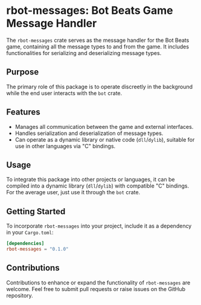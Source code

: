 # rbot-messages: Bot Beats Game Message Handler

The `rbot-messages` crate serves as the message handler for the Bot Beats game, containing all the message types to and from the game. It includes functionalities for serializing and deserializing message types.

## Purpose

The primary role of this package is to operate discreetly in the background while the end user interacts with the `bot` crate. 

## Features

- Manages all communication between the game and external interfaces.
- Handles serialization and deserialization of message types.
- Can operate as a dynamic library or native code (`dll`/`dylib`), suitable for use in other languages via "C" bindings.

## Usage

To integrate this package into other projects or languages, it can be compiled into a dynamic library (`dll`/`dylib`) with compatible "C" bindings. For the average user, just use it through the `bot` crate.

## Getting Started

To incorporate `rbot-messages` into your project, include it as a dependency in your `Cargo.toml`:

```toml
[dependencies]
rbot-messages = "0.1.0"
```

## Contributions

Contributions to enhance or expand the functionality of `rbot-messages` are welcome. Feel free to submit pull requests or raise issues on the GitHub repository.

